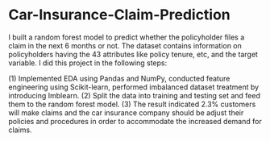 # Car-Insurance-Claim-Prediction
I built a random forest model to predict whether the policyholder files a claim in the next 6 months or not. The dataset contains information on policyholders having the 43 attributes like policy tenure, etc, and the target variable. I did this project in the following steps:

(1) Implemented EDA using Pandas and NumPy, conducted feature engineering using Scikit-learn, performed imbalanced dataset treatment by introducing Imblearn.
(2) Split the data into training and testing set and feed them to the random forest model. 
(3) The result indicated 2.3% customers will make claims and the car insurance company should be adjust their policies and procedures in order to accommodate the increased demand for claims.
